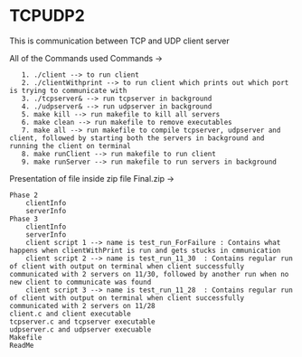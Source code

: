 # TCPUDP2
This is communication between TCP and UDP client server

All of the Commands used 
Commands ->

       1. ./client --> to run client
       2. ./clientWithprint --> to run client which prints out which port is trying to communicate with
       3. ./tcpserver& --> run tcpserver in background
       4. ./udpserver& --> run udpserver in background
       5. make kill --> run makefile to kill all servers
       6. make clean --> run makefile to remove executables
       7. make all --> run makefile to compile tcpserver, udpserver and client, followed by starting both the servers in background and running the client on terminal
       8. make runClient --> run makefile to run client
       9. make runServer --> run makefile to run servers in background

Presentation of file inside zip file
 Final.zip ->

    Phase 2
        clientInfo
        serverInfo
    Phase 3
        clientInfo
        serverInfo
        client script 1 --> name is test_run_ForFailure : Contains what happens when clientWithPrint is run and gets stucks in cmmunication
        client script 2 --> name is test_run_11_30  : Contains regular run of client with output on terminal when client successfully communicated with 2 servers on 11/30, followed by another run when no new client to communicate was found
        client script 3 --> name is test_run_11_28  : Contains regular run of client with output on terminal when client successfully communicated with 2 servers on 11/28
    client.c and client executable
    tcpserver.c and tcpserver executable
    udpserver.c and udpserver execuable
    Makefile
    ReadMe

